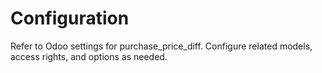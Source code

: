 # Configuration

Refer to Odoo settings for purchase_price_diff. Configure related models, access rights, and options as needed.
